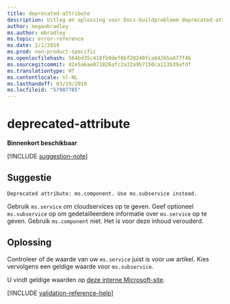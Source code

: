 ```yaml
---
title: deprecated-attribute
description: Uitleg en oplossing voor Docs-buildprobleem deprecated-attribute
author: meganbradley
ms.author: mbradley
ms.topic: error-reference
ms.date: 2/1/2019
ms.prod: non-product-specific
ms.openlocfilehash: 564bd35c418fb9def6bf20240fca64265a477f46
ms.sourcegitcommit: 42e5a6ae071826afc2a32a9b7150ca113b39afdf
ms.translationtype: HT
ms.contentlocale: nl-NL
ms.lasthandoff: 03/19/2019
ms.locfileid: "57987785"
---
```

# <a name="deprecated-attribute"></a>deprecated-attribute

**Binnenkort beschikbaar**

[!INCLUDE [suggestion-note](includes/suggestion-note.md)]

## <a name="suggestion"></a>Suggestie

`Deprecated attribute: ms.component. Use ms.subservice instead.`

Gebruik `ms.service` om cloudservices op te geven. Geef optioneel `ms.subservice` op om gedetailleerdere informatie over `ms.service` op te geven. Gebruik `ms.component` niet. Het is voor deze inhoud verouderd.

## <a name="resolution"></a>Oplossing

Controleer of de waarde van uw `ms.service` juist is voor uw artikel. Kies vervolgens een geldige waarde voor `ms.subservice`.

U vindt geldige waarden op [deze interne Microsoft-site](https://docsmetadatatool.azurewebsites.net/allowlists).

<!--make sure to add this file to your includes folder and verify the path-->
[!INCLUDE [validation-reference-help](includes/validation-reference-help.md)]
